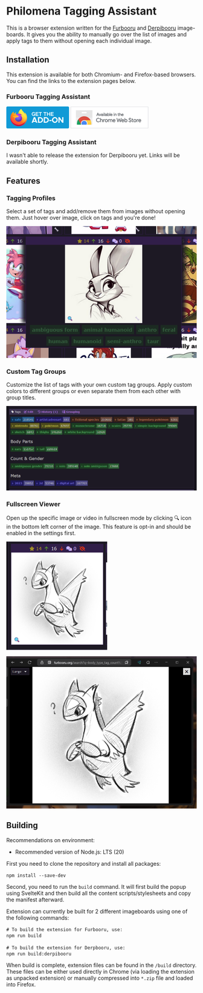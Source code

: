 # Philomena Tagging Assistant

This is a browser extension written for the [Furbooru](https://furbooru.org) and [Derpibooru](https://derpibooru.org) 
image-boards. It gives you the ability to manually go over the list of images and apply tags to them without opening 
each individual image.

## Installation

This extension is available for both Chromium- and Firefox-based browsers. You can find the links to the extension pages
below.

### Furbooru Tagging Assistant

[![Get the Add-on on Firefox](.github/assets/firefox.png)](https://addons.mozilla.org/en-US/firefox/addon/furbooru-tagging-assistant/)
[![Get the extension on Chrome](.github/assets/chrome.png)](https://chromewebstore.google.com/detail/kpgaphaooaaodgodmnkamhmoedjcnfkj)

### Derpibooru Tagging Assistant

I wasn't able to release the extension for Derpibooru yet. Links will be available shortly.

## Features

### Tagging Profiles

Select a set of tags and add/remove them from images without opening them. Just hover over image, click on tags and 
you're done!

![Tagging Profiles Showcase](.github/assets/profiles-showcase.png)

### Custom Tag Groups

Customize the list of tags with your own custom tag groups. Apply custom colors to different groups or even separate 
them from each other with group titles.

![Tag Groups Showcase](.github/assets/groups-showcase.png)

### Fullscreen Viewer

Open up the specific image or video in fullscreen mode by clicking 🔍 icon in the bottom left corner of the image. This 
feature is opt-in and should be enabled in the settings first.

![Fullscreen Viewer Icon](.github/assets/fullscreen-viewer-icon.png)

![Fullscreen Viewer Showcase](.github/assets/fullscreen-viewer-showcase.png)

## Building

Recommendations on environment:

- Recommended version of Node.js: LTS (20)

First you need to clone the repository and install all packages:

```shell
npm install --save-dev
```

Second, you need to run the `build` command. It will first build the popup using SvelteKit and then build all the 
content scripts/stylesheets and copy the manifest afterward.

Extension can currently be built for 2 different imageboards using one of the following commands:

```shell
# To build the extension for Furbooru, use:
npm run build

# To build the extension for Derpbooru, use:
npm run build:derpibooru
```

When build is complete, extension  files can be found in the `/build` directory. These files can be either used 
directly in Chrome (via loading the extension as unpacked extension) or manually compressed into `*.zip` file and loaded
into Firefox.
